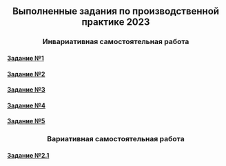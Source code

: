 <h2 align="center">Выполненные задания по производственной практике 2023</h2>
<h3 align="center">Инвариативная самостоятельная работа</h3>
<h4><a href="https://github.com/Dm1trylbdv/Practice-2023/blob/main/Задания/Задание%20№1.pdf" target="_blank">Задание №1</a></h4>
<h4><a href="https://github.com/Dm1trylbdv/Practice-2023/blob/main/Задания/Задание%20№2.pdf" target="_blank">Задание №2</a></h4>
<h4><a href="https://github.com/Dm1trylbdv/Practice-2023/blob/main/Задания/Задание%20№3.pdf" target="_blank">Задание №3</a></h4>
<h4><a href="https://github.com/Dm1trylbdv/Practice-2023/blob/main/Задания/Задание%20№4.pdf" target="_blank">Задание №4</a></h4>
<h4><a href="https://github.com/Dm1trylbdv/Practice-2023/tree/main/script">Задание №5</a> </h4>

<h3 align="center">Вариативная самостоятельная работа</h3>
<h4><a href="https://github.com/Dm1trylbdv/Practice-2023/blob/main/Задания/Задание%20№2.1.pdf">Задание №2.1</a> </h4>
